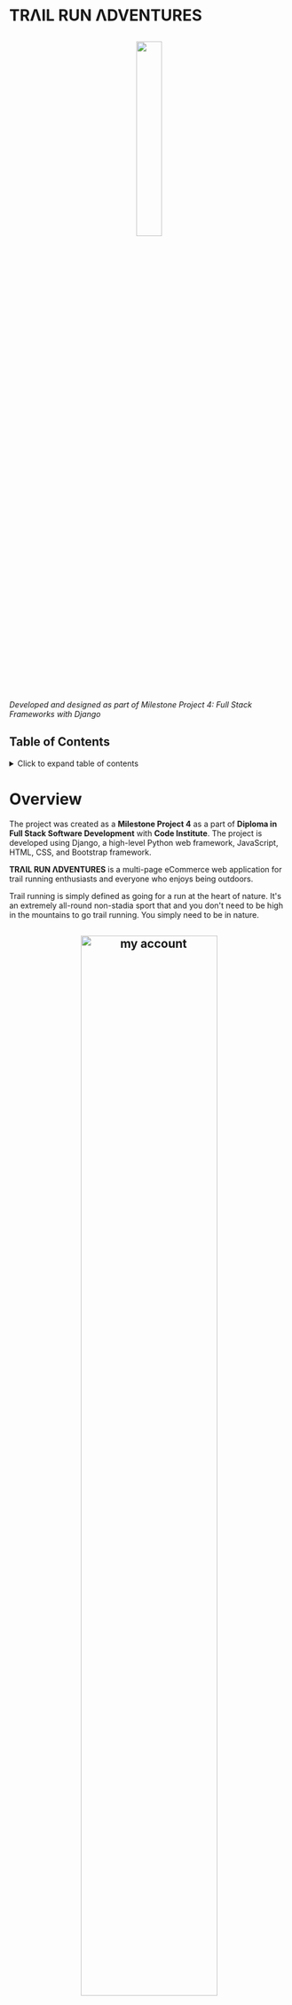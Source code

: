 # TRΛIL RUN ΛDVENTURES

<h2 align="center"><img src="static/images/logo_trail.png" target="_blank" width="30%" height="30%"></h2>

*Developed and designed as part of Milestone Project 4: Full Stack Frameworks
with Django*

<!-- [Please view the live project here](https://trail-run-adventures.herokuapp.com/) -->

## Table of Contents

<details>

  <summary>Click to expand table of contents</summary>

1. [Overview](#overview)
2. [User Experience UX](#user-experience-ux)
    - [User Stories](#user-stories)
    - [Strategy](#strategy)
    - [Scope](#scope)
    - [Structure](#structure)
    - [Skeleton](#skeleton)
    - [Design](#design)
    - [Color Scheme](#color-scheme)
    - [Fonts](#fonts)
    - [Imagery](#imagery)
    - [Logo](#logo)
    - [Icons](#icons)
3. [Features](#features)
    - [Existing Features](#existing-features)
    - [Future Implementation](#future-implementation)
4. [Database](#database)
5. [Technologies](#technologies)
6. [Testing](#testing)
7. [Deployment](#deployment)
    - [GitHub pages](#github-pages)
    - [Forking the Repository](#forking-the-repository)
    - [Local Deployment](#local-deployment)
8. [Credits](#credits)
    - [Code](#code)
    - [Media](#media)
    - [Content](#content)
9. [Acknowledgements](#acknowledgements)
10. [Disclaimer](#disclaimer)

</details>

# Overview

The project was created as a **Milestone Project 4** as a part of **Diploma in Full Stack Software Development** with **Code Institute**. The project is developed using Django, a high-level Python web framework, JavaScript, HTML, CSS, and Bootstrap framework.

**TRΛIL RUN ΛDVENTURES** is a multi-page eCommerce web application for trail running enthusiasts and everyone who enjoys being outdoors.

Trail running is simply defined as going for a run at the heart of nature. It's an extremely all-round non-stadia sport that and you don't need to be high in the mountains to go trail running. You simply need to be in nature.

<h2 align="center"><img src="readme-files/general/project_mockup_1.jpg" alt="my account" target="_blank" width="70%" height="70%"></h2>

**Please note, this project is for educational purposes only and provided information is fictional. Nevertheless, all the website functionalities work.**

Test transaction details:

credit card: 4242 4242 4242 4242 <br>
expiration date: 04 / 24 <br>
CVC: 424 <br>
ZIP: 42424 <br>

# User Experience (UX)

## User Stories

|      As a/an...      |                         I want the ability to...                         | So that...                                      |
|:--------------------:|:------------------------------------------------------------------------:|:-----------------------------------------------:|
|                      |                                                                          |                                                 |
|                      |                                                                          |                                                 |
| Anonymous user       | easily navigate through the site on all devices                          | find what I am looking for with an ease         |
| Anonymous user       | gain understanding of the website's purpose from the home page           | decide will I continue browsing the site.       |
| Anonymous user       | read about the company details, goals and aims;                          | gain confidence that I am supporting a viable   |
| Anonymous user       | search for projects;                                                     | quickly browse which projects are available to support                |
|          ---         |                                    ---                                   |                              --                 |
| Shopper user         | view products by categories                                              | I know where to search when I look for a specific product                |
| Shopper user         | view product details                                                     | I know the product price, size description      |
| Shopper user         | search for a product by a keyword(s)                                     | I can find a specific product                   |
| Shopper user         | get purchase confirmation                                                | I can ensure the purchase was confirmed         |
| Shopper user         | register on the site                                                     | I can create my personal account                |
|          ---         |                                    ---                                   |                              --                 |
| Site admin/superuser | add new products                                                         | new products can be added to sell               |
| Site admin/superuser | edit and update products                                                 | products are up to date in terms of price, description, etc.                   |
| Site admin/superuser | delete products                                                          | products can be removed from the site in case out of stock or not availbale anymore            |
| Site admin/superuser | create blog posts                                                        | the website users are informed on interesting stories from the base camp     |
| Site admin/superuser | delete blog posts                                                        | the blog post is removed in case it becomes outdated |


## Strategy
### Project Goals


## Page Structure

<h2 align="center"><img src="readme-files/general/page_structure.jpg" alt="Page structure" target="_blank" width="90%" height="90%"></h2>

I've used [Lucidchart](https://www.lucidchart.com/) to draw Page Structure


# Features
## Existing Features

- Navbar
    - responsive on all devices
    - the logo is located in the top left corner on large devices (desktop) and in the center on the smaller devices (tablets and mobile phones). When logo is clicked it redirects a user to the home page. On smaller devices (tablet, mobile) the navbar is collapsed into a toggler.
    - a search box is a part of the top navigation loacted at upper center of navbar where a user can search for products. On mobile and tablet devices it is located under the toggler.
    - navbar contains as well my account and cart icons. The cart icon with grand total will be displayed if there are items assed to the cart. It changes colour to the green when a product is added to the cart to catch the user's attention. Clicking the cart icon redirects a user to the shopping cart page.
    - the difference in My Account display is for a regular user and for admin (super user).<br>
    

    For **Admin user** it contains Product Management, Add New Blog, My Profile, and Logout links. Under the Product Management page, the admin can add new products <br>

    <h2 align="center"><img src="readme-files/features/admin_user.jpg" alt="my account" target="_blank" width="30%" height="30%"></h2>

    For a **Regular user** it contains My Profile, Logout and Order History (only if order was placed) links. <br>

    <h2 align="center"><img src="readme-files/features/regular_user.jpg" alt="my account" target="_blank" width="30%" height="30%"></h2>

- Search Functionality
    - as previously mentioned, a search box is part of the top navigation and is, therefore, accessible on all pages.
    - it is collapsed under the hamburger menu on tablet and mobile devices as shown in the image below.
    - it allows customers to enter keywords associated with the products they wish to purchase.
    - the search results show the number of products found for the search query, as well as inform the user if no products were found.
    
    <br>

    <h2 align="center"><img src="readme-files/features/search_bar.jpg" alt="my account" target="_blank" width="50%" height="50%"></h2>

- Footer
    - the footer is standard across all pages on the website.
    - it contains fast access links, contact details and social media. There is also a copyright information.
    
    <br>

    <h2 align="center"><img src="readme-files/features/footer.jpg" alt="footer screenshot" target="_blank" width="60%" height="60%"></h2>


- Home App

- About App

- Blog App

- Contact App

- Products App

- Cart App

- Checkout App

- Profiles App


- Toasts
    - alert messages to site visitors divided into 4 categories: `toast_success`, `toast_info`, `toast_warning`, and `toast_error`
    - toasts appear on every page whenever a certain action has been done by the user.
    - their purpose is to give feedback on the action a user has just performed, such as logging in, logging out, adding a product to the cart, etc

- Django allauth
    - `django-allauth` is a Python package. According to the [django-allauth](https://django-allauth.readthedocs.io/en/latest/) docs, it is an "integrated set of Django applications addressing authentication, registration, account management as well as 3rd party (social) account authentication."
    - it provides a set of features such as signup, login, logout and password change
    - after register, a verification e-mail is sent to the registered e-mail to confirm it. Once confirmed, the user can log in with their credentials and access the profile

- Interactive
    - back to top arrow button will appear on the lower right of the page when the user starts to scroll down the page
    - animate on scroll library (AOS)

- Social media
    - social media icons will be located in the footer section
    - allow users to find more information on TRΛIL RUN ΛDVENTURES on the social media

- Responsiveness
    - the website is fully responsive on all devices

- 404 and 500 error pages
    - if a user navigates to a page which does not exist or if they do not have permission to access, they will be directed to a 404 error page
    - if there are an internal problems with the server, a 500 error page will appear

## Future Implementation

- Wishlist
    - a feature that allows authenticated users to save (wishlist) items for later purchase.

- Product reviews
    - the idea would be to implement ratings and product reviews on product pages.

- Pagination

- Real time chat


# Django Apps

TRΛIL RUN ΛDVENTURES consists of 8 Django applications listed below. 
As explained in Django's documentation - a Django application describes a Python package that provides some set of features. Applications may be reused in various projects.

* `about`
* `contact`
* `home`
* `blog`
* `products`
* `cart`
* `checkout`
* `profiles`

# Information Architecture

## Database

During the development phase I worked with sqlite3 database which is installed with Django. For deployment(production), a PostgreSQL database is provided by Heroku as an add-on.

## Apps and Data Models

### **About app**

**INSTRUCTOR**
- Stores information about adventure holidays 

### **Blog app**

**BLOG POST**
- Stores information about the Blog posts.

**COMMENT**
- Stores information used in the Comment Form. It uses Django's auth's User model as a Foreign Key to allow only Registered users to post comments.

### **Checkout app**

**ORDER**
- Stores information about each placed order.

**ORDER LINE ITEM**
- Stores inormation from the order, used in the calculation in Order model. 

### **Products app**

**CATEGORY**
- Stores information about the product categories.

**LEVEL**
- Stores information about holiday products difficulty levels.

**ITINERARY**
- Stores information about holiday product itinerary

**ITINERARY DAY**
- Stores information about holiday product itinerary data, classified into days.

**PRODUCT MODEL**
- Stores product information, both shop products and holiday products.

**FAQ**
- Stores information about holiday products frequently asked questions.

### **Profiles app**

**USER PROFILE**
- Stores information about registered users and order history.

### Model Relationship Data Schema

I've used [DBDiagram](https://dbdiagram.io/home) to draw up a Database Schema.

<h2 align="center"><img src="readme-files/general/trail_run_adventures_schema.png" alt="data schema" target="_blank" width="95%" height="95%"></h2>

## Technologies
## Languages

- [HTML5](https://en.wikipedia.org/wiki/HTML5) was used to complete the structure of the website.
- [CSS3](https://en.wikipedia.org/wiki/CSS) was used to style the website.
- [Python](https://www.python.org/) was used was used for the backend of the website.
- [JavaScript](https://en.wikipedia.org/wiki/JavaScript) was used to make webpage interactive.

## Frameworks, Libraries and Programs

- [Bootstrap v.5.1](https://getbootstrap.com/docs/5.1/getting-started/introduction/) was used to aid in responsive, mobile-first website design. I used Bootstrap to create grid layouts, navbar, cards, forms, buttons and other features.
- [SQLite](https://www.sqlite.org/index.html) Django built-in database as a database in development mode.
- [PostgreSQL](https://landing.aiven.io/en/aiven-for-postgresql/) (Heroku built-in) as a database in production mode.
- [Django](https://www.djangoproject.com/) 
- [Stripe](https://stripe.com/)
- [AWS](https://aws.amazon.com/) (Amazon Web Services) for hosting static files and images for the website
- [jQuery](https://jquery.com/) was used to simplify DOM manipulation.
- [Figma](https://www.figma.com/) was used to create the wireframes for the website.
- [Font Awesome](https://fontawesome.com/) icons were used throughout the website for better user experience.
- [Google Fonts](https://fonts.google.com/) was used to import the fonts to the website.
- [Favicon](https://favicon.io/favicon-converter/) was used to create the favicon for the website.
- [CSS Tricks](https://css-tricks.com/) was used as a general source.
- [W3School](https://www.w3schools.com/) was used as a general source.
- [Stackoverflow](https://stackoverflow.com/) was used as a general source.
- [GitHub](https://github.com/) was used for repository hosting and for storing the source code.
- [Gitpod](https://gitpod.io/) was used as the development environment for writing the code.
- [Git](https://git-scm.com/) was used as version control system to add, commit and push code to GitHub.
- [Adobe Photoshop Express](https://photoshop.adobe.com/) was used for resizing and cropping the images used on the website.
- [TinyJPG](https://tinyjpg.com/) was used for compressing images while preserving transparency.
- [Techsini](http://techsini.com/multi-mockup/index.php) was used to create the responsive mockup image.
- [Paint 3D](https://www.microsoft.com/en-us/p/paint-3d/9nblggh5fv99?activetab=pivot:overviewtab) was used to modifiy couple of images.
- [Coolors](https://coolors.co/) was used for colour palette used on the website.
- [CSS Autoprefixer](https://autoprefixer.github.io/) was used for adding CSS vendor prefixes.
- [Google Chrome Developer Tools](https://developers.google.com/web/tools/chrome-devtools) was used to test and debug the code.
- [Animate On Scroll Library](https://michalsnik.github.io/aos/) was used to integrate animate on scroll effect on home page.
- [Randomkeygen](https://randomkeygen.com/) was used to generate random passwords and keys.
- [Canva](https://www.canva.com/) was used to design and create the brand logo and favicon


# Testing

Testing process was written in a separate file. 
Please click [here](TESTING.md) for the testing process.


## Version Control

[Git](https://git-scm.com/) as a local repository and [GitHub](https://github.com/) as a remote repository were used for this project. Detailed elaboration please find below:

1. Create a remote repository in GitHub by clicking **"New"** green button or **"New repository"** on the main page.<br>

<h2 align="center"><img src="readme-files/general/new_repository.jpg" alt="New repo button" target="_blank" width="60%" height="60%"></h2>

2. Use **Code Institute Template**, put the repository name and click Create Repository making sure to select public.<br>

<h2 align="center"><img src="readme-files/general/new_repository_create.jpg" alt="New repository" target="_blank" width="60%" height="60%"></h2>

3. Open the repository with [Gitpod](https://www.gitpod.io/). By using Code Institue Template, initialisation including initial commit is done. `gitignore` file, which is very important for the project including some confidential information, is created with Code Institute template so not necessary to create it.<br>

<h2 align="center"><img src="readme-files/general/repo_gitpod_button.jpg" alt="New repository" target="_blank" width="60%" height="60%"></h2>

**Commits**
- When a section or even a group of work is completed, it is committed in git and pushed into GitHub to make sure to keep the history of the work logged properly. Below commands are used for this:

```
git status = to check the status of new/modified folders, files, and documents
git add . = to put all new and updated work on the stage in git
git add <specific file> = used when different types of work are done but do not want to commit everything on the same commitment
git commit -m "Example commit" = commit the work on the stage in git before pushing it to GitHub
git push = update the repository in GitHub for main / master branch
```

## Deployment
TRΛIL RUN ΛDVENTURES project is hosted on the [Heroku](https://www.heroku.com/) platform with static files and user-uploaded images being hosted on [AWS S3 Basket](https://aws.amazon.com/). Heroku Postgres is used for the database. 

Below is the process of deploying the website to Heroku and setting up static files & images in AWS.

### **HEROKU**

1. Crate a new app in Heroku. Click on **New** --> **Create new app**

<h2 align="center"><img src="readme-files/deployment/heroku_new_app.jpg" alt="Heroku new app" target="_blank" width="60%" height="60%"></h2>

2. Then put the App name and select the region. Finally click 'Create app' button to create a new app.

<h2 align="center"><img src="readme-files/deployment/heroku_create_app.jpg" alt="Heroku new app" target="_blank" width="60%" height="60%"></h2>

3. Add Heroku Postgres for the database

<h2 align="center"><img src="readme-files/deployment/heroku_postgres.jpg" alt="New repository" target="_blank" width="60%" height="60%"></h2>

4. Install `dj_database_url` and `psycopg2-binary` to use Heroku Postgres, and run `pip3 freeze > requirements.txt` command to add them on requirments.txt.

<h2 align="center"><img src="readme-files/deployment/dj_database.jpg" alt="dj_database_url" width="60%" height="60%"></h2>

<h2 align="center"><img src="readme-files/deployment/psycopg2.jpg" alt="psycopg2-binary" width="60%" height="60%"></h2>

5. Update `settings.py` file located under the project directory trail_run_adventures. Import `dj_database_url`, comment out sqlite databases and add dj databases variable temporary while the database is transferred to Heroku Postgres.

<h2 align="center"><img src="readme-files/deployment/databases.jpg" alt="settings.py" target="_blank" width="60%" height="60%"></h2>

6. Run `python3 manage.py showmigrations` command to see the status of migrations (currently not migrated). Run `python3 manage.py migrate` command to migrate.

7. Import all products data. Run `python3 manage.py loaddata` command to load the **categories** first, next **levels**, **itinerary**, **itinerary_days**, **faq**  and the **products** the last. The order of loading is important as all the products are associated with categories, levels, itinerary, itinerary days and faq (frequently asked questions). Afterwards import **team** data.

8. Create a superuser with `python3 manage.py createsuperuser` command.

9. Install `gunicorn` which acts as the webserver, and freeze it into requirements file with the command `pip3 freeze > requirements.txt`

10. Create a **Procfile** which specifies the commands that are executed by the app on the startup

<h2 align="center"><img src="readme-files/deployment/procfile.jpg" alt="settings.py" target="_blank" width="60%" height="60%"></h2>

11. Temporary disable collectstatic by setting `heroku config:set DISABLE_COLLECTSTATIC = 1` and host name of Heroku to allowed hosts in `settings.py`

12. Initialise Heroku in git with `heroku: git:remote -a trail-run-adventures` and put git into Heroku with `git push heroku main`

13. Set up the automatic deployment when git is pushed to GitHub. Go to Deployment on [Heroku](https//:heroku.com), search the GitHub repository, connect and click Enable Automatic Deploys.

<h2 align="center"><img src="readme-files/deployment/heroku_deploy.jpg" alt="automatic deployment" target="_blank" width="60%" height="60%"></h2>

14. Generate a new secret key, set it in Heroku and update `settings.py` file. Change the setting of Debug mode that only True in Development mode.

<h2 align="center"><img src="readme-files/deployment/settings_debug.jpg" alt="settings.py" target="_blank" width="60%" height="60%"></h2>

15. Check the Activity Feed in Heroku to see Build in Progress to confirm automatic deployment is working.


### **AWS (Amazon Web Services)**

1. Open AWS S3 and create a new bucket, which stores the files, by completing the name and the region.

<h2 align="center"><img src="readme-files/deployment/aws_create_bucket.jpg" alt="Create bucket in AWS S3" target="_blank" width="60%" height="60%"></h2>

2. Set up the basic settings. Enable static website hosting so that it gives a new endpoint for accessing from the internet. Put index.html and error.html as default values.

<h2 align="center"><img src="readme-files/deployment/aws_hosting.jpg" alt="AWS bucket basic settings" target="_blank" width="60%" height="60%"></h2>
<h2 align="center"><img src="readme-files/deployment/aws_index_document.jpg" alt="AWS bucket basic settings" target="_blank" width="60%" height="60%"></h2>

3. Set up CORS configuration which is the access between Heroku and AWS S3 Bucket.

<h2 align="center"><img src="readme-files/deployment/aws_cors.jpg" alt="AWS bucket CORS" target="_blank" width="60%" height="60%"></h2>

4. Set up a **Bucket Policy**. Generate a policy with AWS policy generator. Add **/*** at the end of Resource to allow access to all resources in the bucket.

<h2 align="center"><img src="readme-files/deployment/aws_policy.jpg" alt="AWS bucket policy" target="_blank" width="60%" height="60%"></h2>

5. Create a user to access the bucket. Go to IAM (Identity and Access Management) and create a group for the user. Then, create a policy by importing pre-built policy.

<h2 align="center"><img src="readme-files/deployment/aws_iam.jpg" alt="AWS IAM" target="_blank" width="60%" height="60%"></h2>
<h2 align="center"><img src="readme-files/deployment/aws_iam_policy.jpg" alt="AWS IAM" target="_blank" width="60%" height="60%"></h2>

6. Attach the policy to the group

<h2 align="center"><img src="readme-files/deployment/aws_permissions_policies.jpg" alt="AWS permissions policies" target="_blank" width="60%" height="60%"></h2>
<h2 align="center"><img src="readme-files/deployment/aws_policy_name.jpg" alt="" target="_blank" width="60%" height="60%"></h2>

7. Create a user and add it to the group. When the user is added to the group, it creates csv file containing Access Key ID and Secret access key which are used to authenticate them from Django app. *It is very important to download the file and save it as you cannot download it again.*

<h2 align="center"><img src="readme-files/deployment/aws_user.jpg" alt="AWS add user" target="_blank" width="60%" height="60%"></h2>

### **Connecting to DJANGO** 

1. Install two new packages, `pip3 install boto3` and `pip3 install django-storages`, and run `pip3 freeze > requirements.txt` command to add them to the requirments.txt file.

2. Update `settings.py` file to tell Django which bucket it should be communicating with. *It is very important to keep AWS access keys secrets as these can be used to store or move data in the bucket and you will be charged by Amazon for it*

<h2 align="center"><img src="readme-files/deployment/settings_aws.jpg" alt="settings.py file" target="_blank" width="60%" height="60%"></h2>

3. Add AWS keys to Heroku and set USE_AWS = True under the app 'Settings' tab --> 'Config Vars'

<h2 align="center"><img src="readme-files/deployment/heroku_aws.jpg" alt="aws keys" target="_blank" width="60%" height="60%"></h2>
<h2 align="center"><img src="readme-files/deployment/heroku_use_aws.jpg" alt="aws" target="_blank" width="60%" height="60%"></h2>

4. Create `custome_storages.py` to tell Django to use S3 to store static files and upload images when it is in production

<h2 align="center"><img src="readme-files/deployment/custom_storages.jpg" alt="custom_storages.py file" target="_blank" width="60%" height="60%"></h2>

5. Add `AWS_S3_CUSTOM_DOMAIN = f'{AWS_STORAGE_BUCKET_NAME}.s3.amazonaws.com'` to tell Django where the static files come from in production and add some settings for Static and Media files to settings.py file.

<h2 align="center"><img src="readme-files/deployment/aws_settings.jpg" alt="aws settings" target="_blank" width="60%" height="60%"></h2>

6. Add all the updates in git, commit it and push it to GitHub. Heroku runs `python3 manage.py` to collectstatic during the process which also searches through all the apps and project folders looking for static files. Then, it uses S3 domain settings in conjunction with the custom storage classes that tell the location at the URL where the things should be saved when it is in production. This can be checked in S3 bucket.

<h2 align="center"><img src="readme-files/deployment/s3_bucket.jpg" alt="s3 bucket folders" target="_blank" width="50%" height="50%"></h2>

7. Add Cache control to `settings.py` as static files do not change often and to improve the performance for users.

<h2 align="center"><img src="readme-files/deployment/cache_control.jpg" alt="aws cache control" target="_blank" width="60%" height="60%"></h2>

8. Upload product images via S3. Create a folder, and upload images.

<h2 align="center"><img src="readme-files/deployment/s3_upload_images.jpg" alt="aws cache control" target="_blank" width="50%" height="50%"></h2>

9. Verify a superuser's email address on Heroku Postgres. Login admin and check the VERIFIED and PRIMARY boxes

<h2 align="center"><img src="readme-files/deployment/admin_user.jpg" target="_blank" width="50%" height="50%"></h2>

10. Add Stripe keys to Heroku Config Vars and create a new webhook endpoint.

<h2 align="center"><img src="readme-files/deployment/heroku_stripe.jpg" target="_blank" width="50%" height="50%"></h2>

<h2 align="center"><img src="readme-files/deployment/stripe_webhook.jpg" alt="stipe webhook" target="_blank" width="50%" height="50%"></h2>

11. Create Gmail account, add email host pass & user to Heroku Config Vars and add code to `settings.py` file.

<h2 align="center"><img src="readme-files/deployment/heroku_email.jpg" alt="email settings" target="_blank" width="50%" height="50%"></h2>
<h2 align="center"><img src="readme-files/deployment/settings_email.jpg" alt="email settings" target="_blank" width="50%" height="50%"></h2>


# Credits

## Code
- Back to top arrow code with small modification was sourced from [w3schools](https://www.w3schools.com/howto/howto_js_scroll_to_top.asp)

## Media

### Images

### Icons
- All icons were sourced from [Font Awesome](https://fontawesome.com/)


## Content

Below website was used for a general layout inspiration:
TBA


# Acknowledgements

- My mentor, Mr. Spencer Barriball, for the helpful feedback and guidance.
- [Code Institute](https://codeinstitute.net/) for all course materials and ongoing support.
- Fellow Code Institute students for their feedback and suggestions.
- My family and friends for testing and useful feedback.

# Disclaimer

The information provided on this website is for educational purposes only.

# Support

For any issue resolution or assistance, please email  Marina Pavlovic at mar.pavlovic@gmail.com

> [Back to Top](#table-of-contents) 